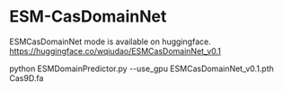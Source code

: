 # ESM-CasDomainNet
ESMCasDomainNet mode is available on huggingface.
https://huggingface.co/wqiudao/ESMCasDomainNet_v0.1


python ESMDomainPredictor.py  --use_gpu   ESMCasDomainNet_v0.1.pth Cas9D.fa
